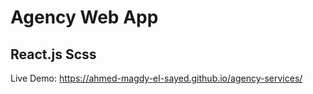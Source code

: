 # Agency Web App
## React.js Scss
Live Demo: https://ahmed-magdy-el-sayed.github.io/agency-services/
